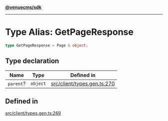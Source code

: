 [**@venuecms/sdk**](../Index.md)

***

# Type Alias: GetPageResponse

```ts
type GetPageResponse = Page & object;
```

## Type declaration

| Name | Type | Defined in |
| ------ | ------ | ------ |
| `parent`? | `object` | [src/client/types.gen.ts:270](https://github.com/venuecms/sdk/blob/5b8937f1771d31bef01a3652bf48054570abcbdb/src/client/types.gen.ts#L270) |

## Defined in

[src/client/types.gen.ts:269](https://github.com/venuecms/sdk/blob/5b8937f1771d31bef01a3652bf48054570abcbdb/src/client/types.gen.ts#L269)
